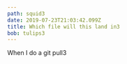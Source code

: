 ```yaml
---
path: squid3
date: 2019-07-23T21:03:42.099Z
title: Which file will this land in3
bob: tulips3
---
```

When I do a git pull3
